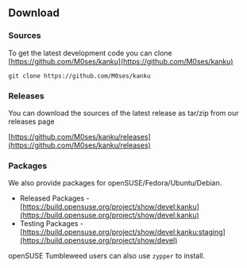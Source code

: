 ## Download

### Sources

To get the latest development code you can clone [https://github.com/M0ses/kanku](https://github.com/M0ses/kanku)

    git clone https://github.com/M0ses/kanku

### Releases

You can download the sources of the latest release as tar/zip from our releases page

[https://github.com/M0ses/kanku/releases](https://github.com/M0ses/kanku/releases)


### Packages

We also provide packages for openSUSE/Fedora/Ubuntu/Debian.

* Released Packages - [https://build.opensuse.org/project/show/devel:kanku](https://build.opensuse.org/project/show/devel:kanku)
* Testing Packages - [https://build.opensuse.org/project/show/devel:kanku:staging](https://build.opensuse.org/project/show/devel)

openSUSE Tumbleweed users can also use `zypper` to install.
